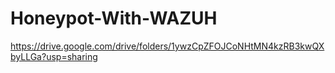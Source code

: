 # Honeypot-With-WAZUH
https://drive.google.com/drive/folders/1ywzCpZFOJCoNHtMN4kzRB3kwQXbyLLGa?usp=sharing
